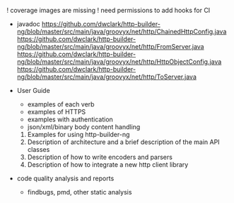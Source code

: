 ! coverage images are missing
! need permissions to add hooks for CI

- javadoc 
    https://github.com/dwclark/http-builder-ng/blob/master/src/main/java/groovyx/net/http/ChainedHttpConfig.java
    https://github.com/dwclark/http-builder-ng/blob/master/src/main/java/groovyx/net/http/FromServer.java
    https://github.com/dwclark/http-builder-ng/blob/master/src/main/java/groovyx/net/http/HttpObjectConfig.java
    https://github.com/dwclark/http-builder-ng/blob/master/src/main/java/groovyx/net/http/ToServer.java
- User Guide
    - examples of each verb
    - examples of HTTPS
    - examples with authentication
    - json/xml/binary body content handling
    1) Examples for using http-builder-ng
    2) Description of architecture and a brief description of the main API classes
    3) Description of how to write encoders and parsers
    4) Description of how to integrate a new http client library
        
- code quality analysis and reports
    - findbugs, pmd, other static analysis
    
    